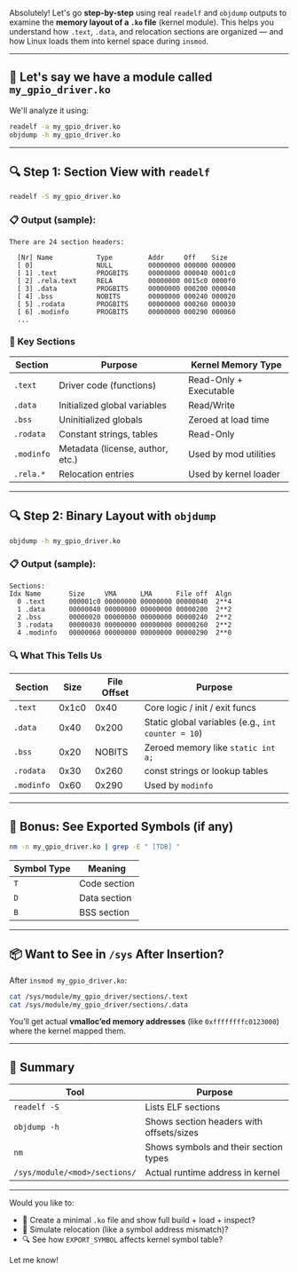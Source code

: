 Absolutely! Let's go **step-by-step** using real `readelf` and `objdump` outputs to examine the **memory layout of a `.ko` file** (kernel module). This helps you understand how `.text`, `.data`, and relocation sections are organized — and how Linux loads them into kernel space during `insmod`.

---

## 🔧 Let's say we have a module called `my_gpio_driver.ko`

We'll analyze it using:

```bash
readelf -a my_gpio_driver.ko
objdump -h my_gpio_driver.ko
```

---

## 🔍 Step 1: Section View with `readelf`

```bash
readelf -S my_gpio_driver.ko
```

### 📋 Output (sample):

```
There are 24 section headers:

  [Nr] Name           Type         Addr     Off    Size
  [ 0]                NULL         00000000 000000 000000
  [ 1] .text          PROGBITS     00000000 000040 0001c0
  [ 2] .rela.text     RELA         00000000 0015c0 0000f0
  [ 3] .data          PROGBITS     00000000 000200 000040
  [ 4] .bss           NOBITS       00000000 000240 000020
  [ 5] .rodata        PROGBITS     00000000 000260 000030
  [ 6] .modinfo       PROGBITS     00000000 000290 000060
  ...
```

### 📌 Key Sections

| Section    | Purpose                          | Kernel Memory Type     |
| ---------- | -------------------------------- | ---------------------- |
| `.text`    | Driver code (functions)          | Read-Only + Executable |
| `.data`    | Initialized global variables     | Read/Write             |
| `.bss`     | Uninitialized globals            | Zeroed at load time    |
| `.rodata`  | Constant strings, tables         | Read-Only              |
| `.modinfo` | Metadata (license, author, etc.) | Used by mod utilities  |
| `.rela.*`  | Relocation entries               | Used by kernel loader  |

---

## 🔍 Step 2: Binary Layout with `objdump`

```bash
objdump -h my_gpio_driver.ko
```

### 📋 Output (sample):

```
Sections:
Idx Name       Size     VMA      LMA      File off  Algn
  0 .text      000001c0 00000000 00000000 00000040  2**4
  1 .data      00000040 00000000 00000000 00000200  2**2
  2 .bss       00000020 00000000 00000000 00000240  2**2
  3 .rodata    00000030 00000000 00000000 00000260  2**2
  4 .modinfo   00000060 00000000 00000000 00000290  2**0
```

### 🔍 What This Tells Us

| Section    | Size  | File Offset | Purpose                                            |
| ---------- | ----- | ----------- | -------------------------------------------------- |
| `.text`    | 0x1c0 | 0x40        | Core logic / init / exit funcs                     |
| `.data`    | 0x40  | 0x200       | Static global variables (e.g., `int counter = 10`) |
| `.bss`     | 0x20  | NOBITS      | Zeroed memory like `static int a;`                 |
| `.rodata`  | 0x30  | 0x260       | const strings or lookup tables                     |
| `.modinfo` | 0x60  | 0x290       | Used by `modinfo`                                  |

---

## 🔄 Bonus: See Exported Symbols (if any)

```bash
nm -n my_gpio_driver.ko | grep -E " [TDB] "
```

| Symbol Type | Meaning      |
| ----------- | ------------ |
| `T`         | Code section |
| `D`         | Data section |
| `B`         | BSS section  |

---

## 📦 Want to See in `/sys` After Insertion?

After `insmod my_gpio_driver.ko`:

```bash
cat /sys/module/my_gpio_driver/sections/.text
cat /sys/module/my_gpio_driver/sections/.data
```

You’ll get actual **vmalloc’ed memory addresses** (like `0xffffffffc0123000`) where the kernel mapped them.

---

## 🧠 Summary

| Tool                          | Purpose                                  |
| ----------------------------- | ---------------------------------------- |
| `readelf -S`                  | Lists ELF sections                       |
| `objdump -h`                  | Shows section headers with offsets/sizes |
| `nm`                          | Shows symbols and their section types    |
| `/sys/module/<mod>/sections/` | Actual runtime address in kernel         |

---

Would you like to:

* 🔧 Create a minimal `.ko` file and show full build + load + inspect?
* 🐞 Simulate relocation (like a symbol address mismatch)?
* 🔍 See how `EXPORT_SYMBOL` affects kernel symbol table?

Let me know!
